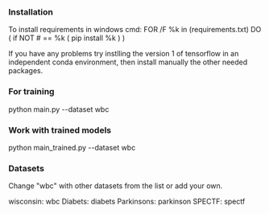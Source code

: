### Installation 

To install requirements in windows cmd:
FOR /F %k in (requirements.txt) DO ( if NOT # == %k ( pip install %k ) )

If you have any problems try instlling the version 1 of tensorflow in an independent conda environment, then install
manually the other needed packages.


### For training 
python main.py --dataset wbc

### Work with trained models
python main_trained.py --dataset wbc

### Datasets 
Change "wbc" with other datasets from the list or add your own.

wisconsin: wbc
Diabets: diabets
Parkinsons: parkinson
SPECTF: spectf

